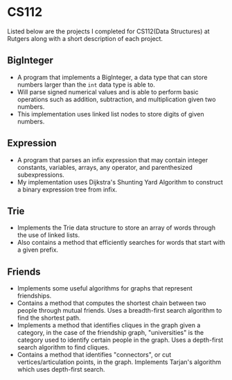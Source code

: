 # CS112
Listed below are the projects I completed for CS112(Data Structures) at Rutgers along with a short description of each project.
## BigInteger
* A program that implements a BigInteger, a data type that can store numbers larger than the `int` data type is able to.
* Will parse signed numerical values and is able to perform basic operations such as addition, subtraction, and multiplication given two numbers.
* This implementation uses linked list nodes to store digits of given numbers.

## Expression
* A program that parses an infix expression that may contain integer constants, variables, arrays, any operator, and parenthesized subexpressions.
* My implementation uses Dijkstra's Shunting Yard Algorithm to construct a binary expression tree from infix. 

## Trie
* Implements the Trie data structure to store an array of words through the use of linked lists.
* Also contains a method that efficiently searches for words that start with a given prefix.

## Friends
* Implements some useful algorithms for graphs that represent friendships. 
* Contains a method that computes the shortest chain between two people through mutual friends. Uses a breadth-first search algorithm to find the shortest path.
* Implements a method that identifies cliques in the graph given a category, in the case of the friendship graph, "universities" is the category used to identify certain people in the graph. Uses a depth-first search algorithm to find cliques.
* Contains a method that identifies "connectors", or cut vertices/articulation points, in the graph. Implements Tarjan's algorithm which uses depth-first search.

